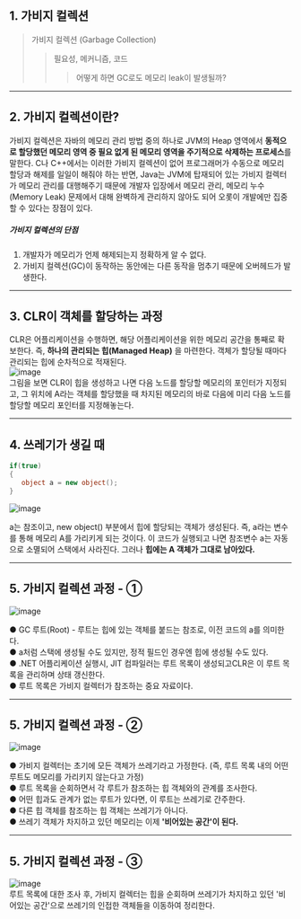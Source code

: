 ## 1. 가비지 컬렉션

> 가비지 컬렉션 (Garbage Collection)
>> 필요성, 메커니즘, 코드
>>> 어떻게 하면 GC로도 메모리 leak이 발생될까?    
---    
## 2. 가비지 컬렉션이란?
가비지 컬렉션은 자바의 메모리 관리 방법 중의 하나로 JVM의 Heap 영역에서 **동적으로 할당했던 메모리 영역 중 필요 없게 된 메모리 영역을 주기적으로 삭제하는 프로세스**를 말한다. C나 C++에서는 이러한 가비지 컬렉션이 없어 프로그래머가 수동으로 메모리 할당과 해제를 일일이 해줘야 하는 반면, Java는 JVM에 탑재되어 있는 가비지 컬렉터가 메모리 관리를 대행해주기 때문에 개발자 입장에서 메모리 관리, 메모리 누수(Memory Leak) 문제에서 대해 완벽하게 관리하지 않아도 되어 오롯이 개발에만 집중할 수 있다는 장점이 있다.    

 ##### 가비지 컬렉션의 단점
1. 개발자가 메모리가 언제 해제되는지 정확하게 알 수 없다.
2. 가비지 컬렉션(GC)이 동작하는 동안에는 다른 동작을 멈추기 때문에 오버헤드가 발생한다.

---

## 3. CLR이 객체를 할당하는 과정
CLR은 어플리케이션을 수행하면, 해당 어플리케이션을 위한 메모리 공간을 통째로 확보한다. 즉, **하나의 관리되는 힙(Managed Heap)** 을 마련한다. 객체가 할당될 때마다 관리되는 힙에 순차적으로 적재된다.  
![image](https://github.com/Oeuni/BigData/assets/100830777/81ad4adb-3419-4c00-bfa3-7d253681dc79)  
그림을 보면 CLR이 힙을 생성하고 나면 다음 노드를 할당할 메모리의 포인터가 지정되고, 그 위치에 A라는 객체를 할당했을 때 차지된 메모리의 바로 다음에 미리 다음 노드를 할당할 메모리 포인터를 지정해놓는다.

---

## 4. 쓰레기가 생길 때
```C#
if(true)
{
   object a = new object();
}
```

![image](https://github.com/Oeuni/BigData/assets/100830777/fe292b53-bc22-46db-9619-d2908f46d74a)

a는 참조이고, new object() 부분에서 힙에 할당되는 객체가 생성된다. 즉, a라는 변수를 통해 메모리 A를 가리키게 되는 것이다. 이 코드가 실행되고 나면 참조변수 a는 자동으로 소멸되어 스택에서 사라진다. 그러나 **힙에는 A 객체가 그대로 남아있다.**

---

## 5. 가비지 컬렉션 과정 - ①

![image](https://github.com/Oeuni/BigData/assets/100830777/b7dd87e3-8b0e-48e9-bcbb-83a19c50713b)  

● GC 루트(Root) - 루트는 힙에 있는 객체를 붙드는 참조로, 이전 코드의 a를 의미한다.  
● a처럼 스택에 생성될 수도 있지만, 정적 필드인 경우엔 힙에 생성될 수도 있다.  
● .NET 어플리케이션 실행시, JIT 컴파일러는 루트 목록이 생성되고CLR은 이 루트 목록을 관리하며 상태 갱신한다.  
● 루트 목록은 가비지 컬렉터가 참조하는 중요 자료이다.    

---
## 5. 가비지 컬렉션 과정 - ②

![image](https://github.com/Oeuni/BigData/assets/100830777/285af0b3-02cb-4d36-aabd-a4a25da483b5)  

● 가비지 컬렉터는 초기에 모든 객체가 쓰레기라고 가정한다. (즉, 루트 목록 내의 어떤 루트도 메모리를 가리키지 않는다고 가정)  
● 루트 목록을 순회하면서 각 루트가 참조하는 힙 객체와의 관계를 조사한다.  
   ● 어떤 힙과도 관계가 없는 루트가 있다면, 이 루트는 쓰레기로 간주한다.  
   ● 다른 힙 객체를 참조하는 힙 객체는 쓰레기가 아니다.  
● 쓰레기 객체가 차지하고 있던 메모리는 이제 **'비어있는 공간'이 된다.**  

---
## 5. 가비지 컬렉션 과정 - ③

![image](https://github.com/Oeuni/BigData/assets/100830777/ab50fddc-f986-4561-808d-cff02df9c489)  
루트 목록에 대한 조사 후, 가비지 컬렉터는 힙을 순회하며 쓰레기가 차지하고 있던 '비어있는 공간'으로 쓰레기의 인접한 객체들을 이동하여 정리한다.
